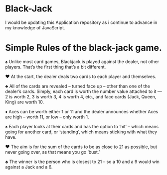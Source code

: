 # Black-Jack

I would be updating this Application repository as i continue to advance in my knowledge of JavaScript.

# Simple Rules of the black-jack game.

♠️  Unlike most card games, Blackjack is played against the dealer, not other players. That’s the first thing that’s a bit different.

♥️  At the start, the dealer deals two cards to each player and themselves.

♣️  All of the cards are revealed – turned face up – other than one of the dealer’s cards. Simply, each card is worth the number value attached to it — 2 is worth 2, 3 is worth 3, 4 is worth 4, etc., and face cards (Jack, Queen, King) are worth 10.

♦️  Aces can be worth either 1 or 11 and the dealer announces whether Aces are high – worth 11, or low – only worth 1.

♠️  Each player looks at their cards and has the option to ‘hit’ – which means going for another card, or ‘standing’, which means sticking with what they have.

♥️  The aim is for the sum of the cards to be as close to 21 as possible, but never going over, as that means you go ‘bust.’

♣️  The winner is the person who is closest to 21 – so a 10 and a 9 would win against a Jack and a 6.

